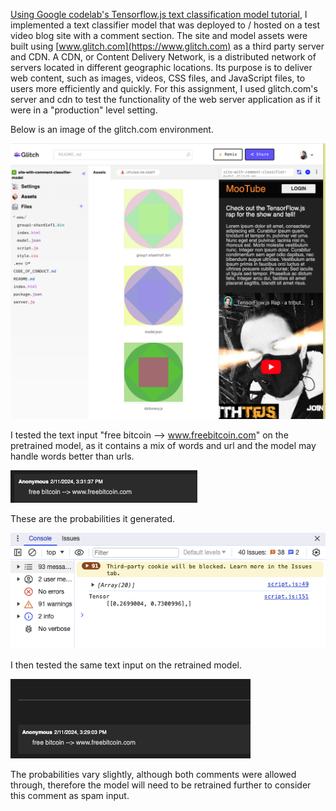 [Using Google codelab's Tensorflow.js text classification model tutorial](https://www.tensorflow.org/js/tutorials/transfer/text_classification), I implemented a text classifier model that was deployed to / hosted on a test video blog site with a comment section. The site and model assets were built using [www.glitch.com](https://www.glitch.com) as a third party server and CDN. A CDN, or Content Delivery Network, is a distributed network of servers located in different geographic locations. Its purpose is to deliver web content, such as images, videos, CSS files, and JavaScript files, to users more efficiently and quickly. For this assignment, I used glitch.com's server and cdn to test the functionality of the web server application as if it were in a "production" level setting.

Below is an image of the glitch.com environment.

![Alt text](images/glitch_env.png)

I tested the text input "free bitcoin --> www.freebitcoin.com" on the pretrained model, as it contains a mix of words and url and the model may handle words better than urls.

![Alt text](images/test_pretrained_model.png)

These are the probabilities it generated.

![Alt text](images/pretrained_probabilities.png)

I then tested the same text input on the retrained model.

![Alt text](images/test_retrained_model.png)

The probabilities vary slightly, although both comments were allowed through, therefore the model will need to be retrained further to consider this comment as spam input.



